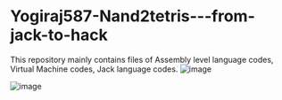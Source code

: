 # Yogiraj587-Nand2tetris---from-jack-to-hack

This repository mainly contains files of Assembly level language codes, Virtual Machine codes, Jack language codes. 
![image](https://user-images.githubusercontent.com/84268500/148748961-590ba528-1fb5-4ba5-b4f9-f97326379c3c.png)

![image](https://user-images.githubusercontent.com/84268500/148749160-1ed2baec-56c0-4c5f-aaa5-2221f5d7d15a.png)

